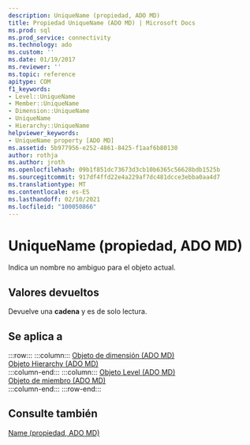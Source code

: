 ```yaml
---
description: UniqueName (propiedad, ADO MD)
title: Propiedad UniqueName (ADO MD) | Microsoft Docs
ms.prod: sql
ms.prod_service: connectivity
ms.technology: ado
ms.custom: ''
ms.date: 01/19/2017
ms.reviewer: ''
ms.topic: reference
apitype: COM
f1_keywords:
- Level::UniqueName
- Member::UniqueName
- Dimension::UniqueName
- UniqueName
- Hierarchy::UniqueName
helpviewer_keywords:
- UniqueName property [ADO MD]
ms.assetid: 5b977956-e252-4861-8425-f1aaf6b80130
author: rothja
ms.author: jroth
ms.openlocfilehash: 09b1f851dc73673d3cb10b6365c56628bdb1525b
ms.sourcegitcommit: 917df4ffd22e4a229af7dc481dcce3ebba0aa4d7
ms.translationtype: MT
ms.contentlocale: es-ES
ms.lasthandoff: 02/10/2021
ms.locfileid: "100050866"
---
```

# <a name="uniquename-property-ado-md"></a>UniqueName (propiedad, ADO MD)
Indica un nombre no ambiguo para el objeto actual.  
  
## <a name="return-values"></a>Valores devueltos  
 Devuelve una **cadena** y es de solo lectura.  
  
## <a name="applies-to"></a>Se aplica a  
  
:::row:::
    :::column:::
        [Objeto de dimensión (ADO MD)](./dimension-object-ado-md.md)  
        [Objeto Hierarchy (ADO MD)](./hierarchy-object-ado-md.md)  
    :::column-end:::
    :::column:::
        [Objeto Level (ADO MD)](./level-object-ado-md.md)  
        [Objeto de miembro (ADO MD)](./member-object-ado-md.md)  
    :::column-end:::
:::row-end:::

## <a name="see-also"></a>Consulte también  
 [Name (propiedad, ADO MD)](./name-property-ado-md.md)